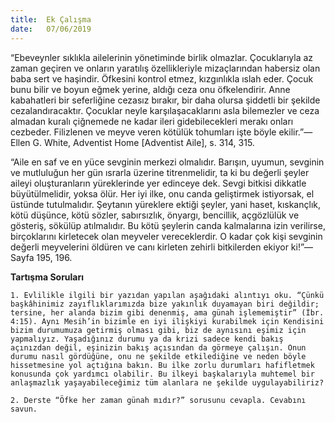 ```yaml
---
title:  Ek Çalışma
date:   07/06/2019
---
```


“Ebeveynler sıklıkla ailelerinin yönetiminde birlik olmazlar. Çocuklarıyla az zaman geçiren ve onların yaratılış özellikleriyle mizaçlarından habersiz olan baba sert ve haşindir. Öfkesini kontrol etmez, kızgınlıkla ıslah eder. Çocuk bunu bilir ve boyun eğmek yerine, aldığı ceza onu öfkelendirir. Anne kabahatleri bir seferliğine cezasız bırakır, bir daha olursa şiddetli bir şekilde cezalandıracaktır. Çocuklar neyle karşılaşacaklarını asla bilemezler ve ceza almadan kuralı çiğnemede ne kadar ileri gidebilecekleri merakı onları cezbeder. Filizlenen ve meyve veren kötülük tohumları işte böyle ekilir.”—Ellen G. White,  Adventist Home [Adventist Aile], s. 314, 315.

“Aile en saf ve en yüce sevginin merkezi olmalıdır. Barışın, uyumun, sevginin ve mutluluğun her gün ısrarla üzerine titrenmelidir, ta ki bu değerli şeyler aileyi oluşturanların yüreklerinde yer edinceye dek. Sevgi bitkisi dikkatle büyütülmelidir, yoksa ölür. Her iyi ilke, onu canda geliştirmek istiyorsak, el üstünde tutulmalıdır. Şeytanın yüreklere ektiği şeyler, yani haset, kıskançlık, kötü düşünce, kötü sözler, sabırsızlık, önyargı, bencillik, açgözlülük ve gösteriş, sökülüp atılmalıdır. Bu kötü şeylerin canda kalmalarına izin verilirse, birçoklarını kirletecek olan meyveler vereceklerdir. O kadar çok kişi sevginin değerli meyvelerini öldüren ve canı kirleten zehirli bitkilerden ekiyor ki!”—Sayfa 195, 196.

**Tartışma Soruları**

`1. Evlilikle ilgili bir yazıdan yapılan aşağıdaki alıntıyı oku. “Çünkü başkâhinimiz zayıflıklarımızda bize yakınlık duyamayan biri değildir; tersine, her alanda bizim gibi denenmiş, ama günah işlememiştir” (İbr. 4:15). Aynı Mesih’in bizimle en iyi ilişkiyi kurabilmek için Kendisini bizim durumumuza getirmiş olması gibi, biz de aynısını eşimiz için yapmalıyız. Yaşadığınız durumu ya da krizi sadece kendi bakış açınızdan değil, eşinizin bakış açısından da görmeye çalışın. Onun durumu nasıl gördüğüne, onu ne şekilde etkilediğine ve neden böyle hissetmesine yol açtığına bakın. Bu ilke zorlu durumları hafifletmek konusunda çok yardımcı olabilir. Bu ilkeyi başkalarıyla muhtemel bir anlaşmazlık yaşayabileceğimiz tüm alanlara ne şekilde uygulayabiliriz?`

`2. Derste “Öfke her zaman günah mıdır?” sorusunu cevapla. Cevabını savun.`